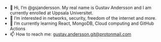 - 👋 Hi, I’m @gsjandersson. My real name is Gustav Andersson and I am currently enrolled at Uppsala Universitet. 
- 👀 I’m interested in networks, security, freedom of the internet and more. 
- 🌱 I’m currently learning React, MongoDB, Cloud computing and GitHub Actions
- 📫 How to reach me: gustav.andersson.git@protonmail.com

<!---
gsjandersson/gsjandersson is a ✨ special ✨ repository because its `README.md` (this file) appears on your GitHub profile.
You can click the Preview link to take a look at your changes.
--->
